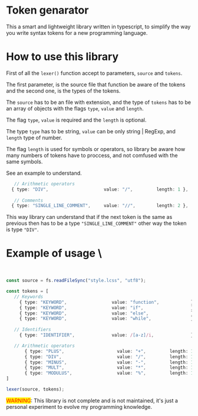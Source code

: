 # Token genarator 

 This a smart and lightweight library written in typescript, to simplify the way you write syntax tokens for a new programming language.

# How to use this library

 First of all the `lexer()` function accept to parameters, `source` and `tokens`.

 The first parameter, is the source file that function be aware of the tokens and the second one, is the types of the tokens.

 The `source` has to be an file with extension, and the type of `tokens` has to be an array of objects with the flags `type`, `value` and `length`.

 The flag `type`, `value` is required and the `length` is optional.

 The type `type` has to be string, `value` can be only string | RegExp, and `length` type of number.

 The flag `length` is used for symbols or operators, so library be aware how many numbers of tokens have to proccess, and not comfused with the same symbols.

 See an example to understand.
 
```typescript
   // Arithmetic operators
  { type: "DIV",                     value: "/",         length: 1 },
  
   // Comments
  { type: "SINGLE_LINE_COMMENT",     value: "//",        length: 2 },
```
  This way library can understand that if the next token is the same as previous then has to be a type `"SINGLE_LINE_COMMENT"` other way the token is type `"DIV"`.

 # Example of usage \
 
 <br>
 
 ```typescript
 const source = fs.readFileSync("style.lcss", "utf8");

const tokens = [
	// Keywords
	  { type: "KEYWORD",                 value: "function",            },
	  { type: "KEYWORD",                 value: "if",                  },
	  { type: "KEYWORD",                 value: "else",                },
	  { type: "KEYWORD",                 value: "while",               },
	
	// Identifiers
	  { type: "IDENTIFIER",              value: /[a-z]/i,              },

	// Arithmetic operators
	    { type: "PLUS",                    value: "+",         length: 1 },
	    { type: "DIV",                     value: "/",         length: 1 },
	    { type: "MINUS",                   value: "-",         length: 1 },
	    { type: "MULT",                    value: "*",         length: 1 },
	    { type: "MODULUS",                 value: "%",         length: 1 },
]

lexer(source, tokens);
```
<mark style="color:red">WARNING</mark>: This library is not complete and is not maintained, it's just a personal experiment to evolve my programming knowledge.
